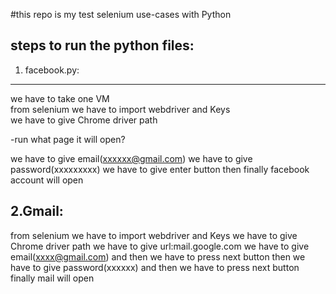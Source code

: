 #this repo is my test selenium use-cases with Python

steps to run the python files:
------------------------------


1. facebook.py:
--------------
we have to take one VM <br />
from selenium we have to import webdriver and Keys <br />
we have to give Chrome driver path <br />

-run 
what page it will open?

we have to give email(xxxxxx@gmail.com)
we have to give password(xxxxxxxxx)
we have to give enter button
then finally facebook account will open

2.Gmail:
--------
from selenium we have to import webdriver and Keys
we have to give Chrome driver path
we have to give url:mail.google.com
we have to give email(xxxx@gmail.com)
and then we have to press next button
then we have to give password(xxxxxx)
and then we have to press next button
finally mail will open
